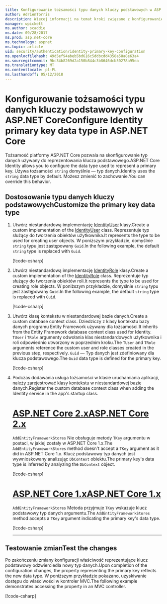 ```yaml
---
title: Konfigurowanie tożsamości typu danych kluczy podstawowych w ASP.NET Core
author: AdrienTorris
description: Więcej informacji na temat kroki związane z konfigurowaniem typ żądanych danych, używany dla tożsamości ASP.NET Core klucza podstawowego.
manager: wpickett
ms.author: scaddie
ms.date: 09/28/2017
ms.prod: asp.net-core
ms.technology: aspnet
ms.topic: article
uid: security/authentication/identity-primary-key-configuration
ms.openlocfilehash: 49d5ef94abeb5bd616c5ddbcdd4358a58a8e63a4
ms.sourcegitcommit: 9bc34b8269d2a150b844c3b8646dcb30278a95ea
ms.translationtype: MT
ms.contentlocale: pl-PL
ms.lasthandoff: 05/12/2018
---
```

# <a name="configure-identity-primary-key-data-type-in-aspnet-core"></a><span data-ttu-id="4a970-103">Konfigurowanie tożsamości typu danych kluczy podstawowych w ASP.NET Core</span><span class="sxs-lookup"><span data-stu-id="4a970-103">Configure Identity primary key data type in ASP.NET Core</span></span>

<span data-ttu-id="4a970-104">Tożsamość platformy ASP.NET Core pozwala na skonfigurowanie typ danych używany do reprezentowania klucza podstawowego.</span><span class="sxs-lookup"><span data-stu-id="4a970-104">ASP.NET Core Identity allows you to configure the data type used to represent a primary key.</span></span> <span data-ttu-id="4a970-105">Używa tożsamości `string` domyślnie — typ danych.</span><span class="sxs-lookup"><span data-stu-id="4a970-105">Identity uses the `string` data type by default.</span></span> <span data-ttu-id="4a970-106">Możesz zmienić to zachowanie.</span><span class="sxs-lookup"><span data-stu-id="4a970-106">You can override this behavior.</span></span>

## <a name="customize-the-primary-key-data-type"></a><span data-ttu-id="4a970-107">Dostosowanie typu danych kluczy podstawowych</span><span class="sxs-lookup"><span data-stu-id="4a970-107">Customize the primary key data type</span></span>

1. <span data-ttu-id="4a970-108">Utwórz niestandardową implementację [IdentityUser](/dotnet/api/microsoft.aspnetcore.identity.entityframeworkcore.identityuser-1) klasy.</span><span class="sxs-lookup"><span data-stu-id="4a970-108">Create a custom implementation of the [IdentityUser](/dotnet/api/microsoft.aspnetcore.identity.entityframeworkcore.identityuser-1) class.</span></span> <span data-ttu-id="4a970-109">Reprezentuje typ służący do tworzenia obiektów użytkownika.</span><span class="sxs-lookup"><span data-stu-id="4a970-109">It represents the type to be used for creating user objects.</span></span> <span data-ttu-id="4a970-110">W poniższym przykładzie, domyślnie `string` typu jest zastępowany `Guid`.</span><span class="sxs-lookup"><span data-stu-id="4a970-110">In the following example, the default `string` type is replaced with `Guid`.</span></span>

    [!code-csharp[](identity/sample/src/ASPNET-IdentityDemo-PrimaryKeysConfig/Models/ApplicationUser.cs?highlight=4&range=7-13)]

2. <span data-ttu-id="4a970-111">Utwórz niestandardową implementację [IdentityRole](/dotnet/api/microsoft.aspnetcore.identity.entityframeworkcore.identityrole-1) klasy.</span><span class="sxs-lookup"><span data-stu-id="4a970-111">Create a custom implementation of the [IdentityRole](/dotnet/api/microsoft.aspnetcore.identity.entityframeworkcore.identityrole-1) class.</span></span> <span data-ttu-id="4a970-112">Reprezentuje typ służący do tworzenia obiektów roli.</span><span class="sxs-lookup"><span data-stu-id="4a970-112">It represents the type to be used for creating role objects.</span></span> <span data-ttu-id="4a970-113">W poniższym przykładzie, domyślnie `string` typu jest zastępowany `Guid`.</span><span class="sxs-lookup"><span data-stu-id="4a970-113">In the following example, the default `string` type is replaced with `Guid`.</span></span>

    [!code-csharp[](identity/sample/src/ASPNET-IdentityDemo-PrimaryKeysConfig/Models/ApplicationRole.cs?highlight=3&range=7-12)]

3. <span data-ttu-id="4a970-114">Utwórz klasę kontekstu w niestandardowej bazie danych.</span><span class="sxs-lookup"><span data-stu-id="4a970-114">Create a custom database context class.</span></span> <span data-ttu-id="4a970-115">Dziedziczy z klasy kontekstu bazy danych programu Entity Framework używany dla tożsamości.</span><span class="sxs-lookup"><span data-stu-id="4a970-115">It inherits from the Entity Framework database context class used for Identity.</span></span> <span data-ttu-id="4a970-116">`TUser` i `TRole` argumenty odwołania klas niestandardowych użytkownika i roli odpowiednio utworzony w poprzednim kroku.</span><span class="sxs-lookup"><span data-stu-id="4a970-116">The `TUser` and `TRole` arguments reference the custom user and role classes created in the previous step, respectively.</span></span> <span data-ttu-id="4a970-117">`Guid` — Typ danych jest zdefiniowany dla klucza podstawowego.</span><span class="sxs-lookup"><span data-stu-id="4a970-117">The `Guid` data type is defined for the primary key.</span></span>

    [!code-csharp[](identity/sample/src/ASPNET-IdentityDemo-PrimaryKeysConfig/Data/ApplicationDbContext.cs?highlight=3&range=9-26)]

4. <span data-ttu-id="4a970-118">Podczas dodawania usługa tożsamości w klasie uruchamiania aplikacji, należy zarejestrować klasy kontekstu w niestandardowej bazie danych.</span><span class="sxs-lookup"><span data-stu-id="4a970-118">Register the custom database context class when adding the Identity service in the app's startup class.</span></span>

   # <a name="aspnet-core-2xtabaspnetcore2x"></a>[<span data-ttu-id="4a970-119">ASP.NET Core 2.x</span><span class="sxs-lookup"><span data-stu-id="4a970-119">ASP.NET Core 2.x</span></span>](#tab/aspnetcore2x/)

   <span data-ttu-id="4a970-120">`AddEntityFrameworkStores` Nie obsługuje metody `TKey` argumentu w postaci, w jakiej zostały w ASP.NET Core 1.x.</span><span class="sxs-lookup"><span data-stu-id="4a970-120">The `AddEntityFrameworkStores` method doesn't accept a `TKey` argument as it did in ASP.NET Core 1.x.</span></span> <span data-ttu-id="4a970-121">Klucz podstawowy typ danych jest wywnioskowany analizując `DbContext` obiektu.</span><span class="sxs-lookup"><span data-stu-id="4a970-121">The primary key's data type is inferred by analyzing the `DbContext` object.</span></span>

   [!code-csharp[](identity/sample/src/ASPNETv2-IdentityDemo-PrimaryKeysConfig/Startup.cs?highlight=6-8&range=25-37)]

   # <a name="aspnet-core-1xtabaspnetcore1x"></a>[<span data-ttu-id="4a970-122">ASP.NET Core 1.x</span><span class="sxs-lookup"><span data-stu-id="4a970-122">ASP.NET Core 1.x</span></span>](#tab/aspnetcore1x/)

   <span data-ttu-id="4a970-123">`AddEntityFrameworkStores` Metoda przyjmuje `TKey` wskazuje klucz podstawowy typ danych argumentu.</span><span class="sxs-lookup"><span data-stu-id="4a970-123">The `AddEntityFrameworkStores` method accepts a `TKey` argument indicating the primary key's data type.</span></span>

   [!code-csharp[](identity/sample/src/ASPNET-IdentityDemo-PrimaryKeysConfig/Startup.cs?highlight=9-11&range=39-55)]

   ---

## <a name="test-the-changes"></a><span data-ttu-id="4a970-124">Testowanie zmian</span><span class="sxs-lookup"><span data-stu-id="4a970-124">Test the changes</span></span>

<span data-ttu-id="4a970-125">Po zakończeniu zmiany konfiguracji właściwość reprezentujące klucz podstawowy odzwierciedla nowy typ danych.</span><span class="sxs-lookup"><span data-stu-id="4a970-125">Upon completion of the configuration changes, the property representing the primary key reflects the new data type.</span></span> <span data-ttu-id="4a970-126">W poniższym przykładzie pokazano, uzyskiwanie dostępu do właściwości w kontroler MVC.</span><span class="sxs-lookup"><span data-stu-id="4a970-126">The following example demonstrates accessing the property in an MVC controller.</span></span>

[!code-csharp[](identity/sample/src/ASPNET-IdentityDemo-PrimaryKeysConfig/Controllers/AccountController.cs?name=snippet_GetCurrentUserId&highlight=6)]
